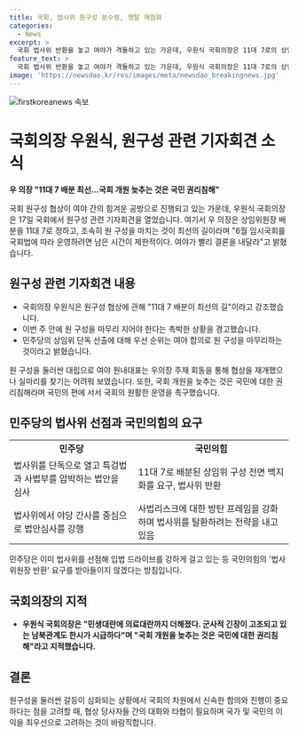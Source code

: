 ```yaml
---
title: 국회, 법사위 원구성 분수령, 쟁탈 재점화
categories:
  - News
excerpt: >
  국회 법사위 반환을 놓고 여야가 격돌하고 있는 가운데, 우원식 국회의장은 11대 7로의 상임위원장 배분을 제안하며 조속한 원구성을 촉구했다. 이에 대해 국민의힘은 민주당의 11개 상임위 구성을 발표한 것을 무효화하고 협상 재개를 주장하며 이재명의 사법리스크를 강조하고 있다. 당초 협상 마감 시한은 명확히 제시되지는 않았지만, 6월 임시국회를 고려하면 이번 주 안에 원 구성이 완료돼야 한다. 여야는 대립적인 입장을 유지하며 상황이 진행 중인 것으로 보인다.
feature_text: >
  국회 법사위 반환을 놓고 여야가 격돌하고 있는 가운데, 우원식 국회의장은 11대 7로의 상임위원장 배분을 제안하며 조속한 원구성을 촉구했다. 이에 대해 국민의힘은 민주당의 11개 상임위 구성을 발표한 것을 무효화하고 협상 재개를 주장하며 이재명의 사법리스크를 강조하고 있다. 당초 협상 마감 시한은 명확히 제시되지는 않았지만, 6월 임시국회를 고려하면 이번 주 안에 원 구성이 완료돼야 한다. 여야는 대립적인 입장을 유지하며 상황이 진행 중인 것으로 보인다.
image: 'https://newsdao.kr/res/images/meta/newsdao_breakingnews.jpg'
---
```


<p><img src="https://newsdao.kr/res/images/meta/newsdao_breakingnews.jpg" alt="firstkoreanews 속보" /></p>

<h1>국회의장 우원식, 원구성 관련 기자회견 소식</h1>

<p data-ke-size="size16"><b>우 의장 "11대 7 배분 최선…국회 개원 늦추는 것은 국민 권리침해"</b></p>

<p>국회 원구성 협상이 여야 간의 힘겨운 공방으로 진행되고 있는 가운데, 우원식 국회의장은 17일 국회에서 원구성 관련 기자회견을 열었습니다. 여기서 우 의장은 상임위원장 배분을 11대 7로 정하고, 조속히 원 구성을 마치는 것이 최선의 길이라며 "6월 임시국회를 국회법에 따라 운영하려면 남은 시간이 제한적이다. 여야가 빨리 결론을 내달라"고 밝혔습니다.</p>

<h2 data-ke-size="size26">원구성 관련 기자회견 내용</h2>

<ul>
  <li>국회의장 우원식은 원구성 협상에 관해 "11대 7 배분이 최선의 길"이라고 강조했습니다.</li>
  <li>이번 주 안에 원 구성을 마무리 지어야 한다는 촉박한 상황을 경고했습니다.</li>
  <li>민주당의 상임위 단독 선출에 대해 우선 순위는 여야 합의로 원 구성을 마무리하는 것이라고 밝혔습니다.</li>
</ul>

<p data-ke-size="size16">원 구성을 둘러싼 대립으로 여야 원내대표는 우의장 주재 회동을 통해 협상을 재개했으나 실마리를 찾기는 어려워 보였습니다. 또한, 국회 개원을 늦추는 것은 국민에 대한 권리침해라며 국민의 편에 서서 국회의 원활한 운영을 촉구했습니다.</p>

<h2 data-ke-size="size26">민주당의 법사위 선점과 국민의힘의 요구</h2>

<table>
  <tr>
    <td style="text-align: center; height: 17px;"><b>민주당</b></td>
    <td style="text-align: center; height: 17px;"><b>국민의힘</b></td>
  </tr>
  <tr>
    <td>법사위를 단독으로 열고 특검법과 사법부를 압박하는 법안을 심사</td>
    <td>11대 7로 배분된 상임위 구성 전면 백지화를 요구, 법사위 반환</td>
  </tr>
  <tr>
    <td>법사위에서 야당 간사를 중심으로 법안심사를 강행</td>
    <td>사법리스크에 대한 방탄 프레임을 강화하며 법사위를 탈환하려는 전략을 내고 있음</td>
  </tr>
</table>

<p data-ke-size="size16">민주당은 이미 법사위를 선점해 입법 드라이브를 강하게 걸고 있는 등 국민의힘의 '법사위원장 반환' 요구를 받아들이지 않겠다는 방침입니다.</p>

<h2 data-ke-size="size26">국회의장의 지적</h2>

<ul>
  <li><b>우원식 국회의장은 "민생대란에 의료대란까지 더해졌다. 군사적 긴장이 고조되고 있는 남북관계도 한시가 시급하다"며 "국회 개원을 늦추는 것은 국민에 대한 권리침해"라고 지적했습니다.</b></li>
</ul>

<h2 data-ke-size="size26">결론</h2>

<p data-ke-size="size16">원구성을 둘러싼 갈등이 심화되는 상황에서 국회의 차원에서 신속한 합의와 진행이 중요하다는 점을 고려할 때, 협상 당사자들 간의 대화와 타협이 필요하며 국가 및 국민의 이익을 최우선으로 고려하는 것이 바람직합니다.</p>

<p data-ke-size="size16">&nbsp;</p>

